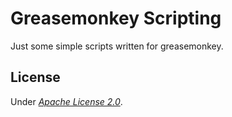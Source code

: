 # Greasemonkey Scripting

Just some simple scripts written for greasemonkey.

## License

Under *[Apache License 2.0](LICENSE.txt)*.
